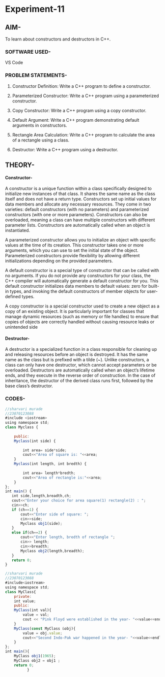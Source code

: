 # Experiment-11

## AIM-
To learn about constructors and destructors in C++.
### SOFTWARE USED-
VS Code
### PROBLEM STATEMENTS-
1. Constructor Definition: Write a C++ program to define a constructor.

2. Parameterized Constructor: Write a C++ program using a parameterized constructor.

3. Copy Constructor: Write a C++ program using a copy constructor.

4. Default Argument: Write a C++ program demonstrating default arguments in constructors.

5. Rectangle Area Calculation: Write a C++ program to calculate the area of a rectangle using a class.

6. Destructor: Write a C++ program using a destructor.
## THEORY-
#### Constructor- 
A constructor is a unique function within a class specifically designed to initialize new instances of that class. It shares the same name as the class itself and does not have a return type. Constructors set up initial values for data members and allocate any necessary resources. They come in two varieties: default constructors (with no parameters) and parameterized constructors (with one or more parameters). Constructors can also be overloaded, meaning a class can have multiple constructors with different parameter lists. Constructors are automatically called when an object is instantiated.

A parameterized constructor allows you to initialize an object with specific values at the time of its creation. This constructor takes one or more arguments, which you can use to set the initial state of the object. Parameterized constructors provide flexibility by allowing different initializations depending on the provided parameters.

A default constructor is a special type of constructor that can be called with no arguments. If you do not provide any constructors for your class, the C++ compiler will automatically generate a default constructor for you. This default constructor initializes data members to default values: zero for built-in types, and invoking the default constructors of member objects for user-defined types.

A copy constructor is a special constructor used to create a new object as a copy of an existing object. It is particularly important for classes that manage dynamic resources (such as memory or file handles) to ensure that copies of objects are correctly handled without causing resource leaks or unintended side

#### Destructor- 
A destructor is a specialized function in a class responsible for cleaning up and releasing resources before an object is destroyed. It has the same name as the class but is prefixed with a tilde (~). Unlike constructors, a class can only have one destructor, which cannot accept parameters or be overloaded. Destructors are automatically called when an object’s lifetime ends, and they execute in the reverse order of construction. In the case of inheritance, the destructor of the derived class runs first, followed by the base class’s destructor.
### CODES-
```javascript
//sharvari murade
//23070123088
#include <iostream>
using namespace std;
class Myclass {
    
    public:
    Myclass(int side) {
       
        int area= side*side;
        cout<<"Area of square is: "<<area;
    }
    Myclass(int length, int bredth) {
        
        int area= length*bredth;
        cout<<"Area of rectangle is:"<<area;
    }
};
int main() {
   int side,length,breadth,ch;
   cout<<"Enter your choice for area square(1) rectangle(2) : ";
   cin>>ch;
   if (ch==1) {
       cout<<"Enter side of square: ";
       cin>>side;
       Myclass obj1(side);
   }
   else if(ch==2) {
       cout<<"Enter length, bredth of rectangle ";
       cin>> length;
       cin>>breadth;
       Myclass obj2(length,breadth);
   }  
   return 0;
}
```










```javascript
//sharvari murade
//23070123088
#include<iostream>
using namespace std;
class MyClass{
    private:
    int value;
    public:
    MyClass(int val){
        value = val;
        cout << "Pink Floyd were established in the year- "<<value<<endl;
    }
    MyClass(const MyClass &obj){
        value = obj.value;
        cout<<"Second Indo-Pak war happened in the year- "<<value<<endl;
    }
};
int main(){
    MyClass obj1(1965);
    MyClass obj2 = obj1 ;
    return 0;
          }
```




